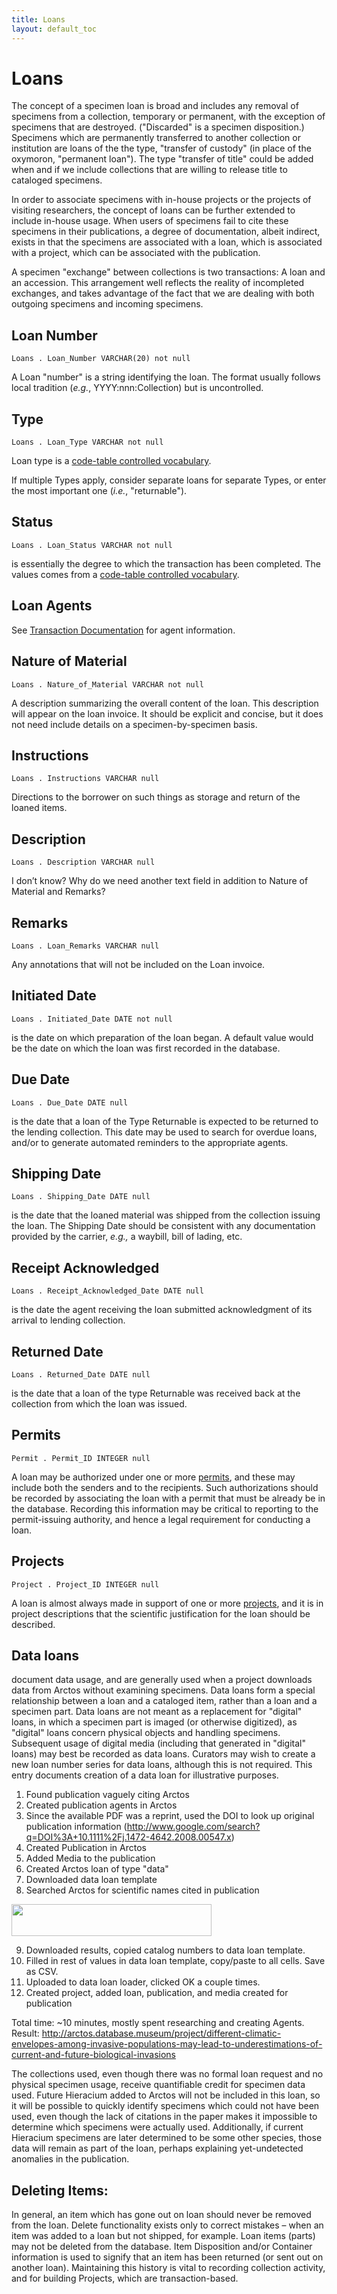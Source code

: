 ```yaml
---
title: Loans
layout: default_toc
---
```


# Loans



The concept of a specimen loan is broad and includes any removal of
specimens from a collection, temporary or permanent, with the exception
of specimens that are destroyed. ("Discarded" is a specimen
disposition.) Specimens which are permanently transferred to another
collection or institution are loans of the the type, "transfer of
custody" (in place of the oxymoron, "permanent loan"). The type
"transfer of title" could be added when and if we include collections
that are willing to release title to cataloged specimens.

In order to associate specimens with in-house projects or the projects
of visiting researchers, the concept of loans can be further extended to
include in-house usage. When users of specimens fail to cite these
specimens in their publications, a degree of documentation, albeit
indirect, exists in that the specimens are associated with a loan, which
is associated with a project, which can be associated with the
publication.

A specimen "exchange" between collections is two transactions: A loan
and an accession. This arrangement well reflects the reality of
incompleted exchanges, and takes advantage of the fact that we are
dealing with both outgoing specimens and incoming specimens.


## Loan Number

`Loans . Loan_Number VARCHAR(20) not null`


A Loan "number" is a string identifying the loan. The format usually
follows local tradition (*e.g.*, YYYY:nnn:Collection) but is
uncontrolled.


## Type

`Loans . Loan_Type VARCHAR not null`


Loan type is a [code-table controlled vocabulary](http://arctos.database.museum/info/ctDocumentation.cfm?table=CTLOAN_TYPE).

If multiple Types apply, consider separate loans for separate Types, or
enter the most important one (*i.e.*, "returnable").


## Status

`Loans . Loan_Status VARCHAR not null`


 is essentially the degree to which the transaction has been
completed. The values comes from a [code-table controlled vocabulary](http://arctos.database.museum/info/ctDocumentation.cfm?table=CTLOAN_STATUS).


## Loan Agents

See [Transaction Documentation](/documentation/transactions.html#transaction-agents) for agent information.

## Nature of Material

`Loans . Nature_of_Material VARCHAR not null`


 A description summarizing the overall content of
the loan. This description will appear on the loan invoice. It should be
explicit and concise, but it does not need include details on a
specimen-by-specimen basis.



## Instructions

`Loans . Instructions VARCHAR null`


 Directions to the borrower on such things as storage
and return of the loaned items.



## Description

`Loans . Description VARCHAR null`


 I don’t know? Why do we need another text field in
addition to Nature of Material and Remarks?



## Remarks

`Loans . Loan_Remarks VARCHAR null`


 Any annotations that will not be included on the Loan
invoice.



## Initiated Date

`Loans . Initiated_Date DATE not null`


 is the date on which preparation of the loan began. A
default value would be the date on which the loan was first recorded in
the database.



## Due Date

`Loans . Due_Date DATE null`


 is the date that a loan of the Type Returnable is expected
to be returned to the lending collection. This date may be used to
search for overdue loans, and/or to generate automated reminders to the
appropriate agents.



## Shipping Date

`Loans . Shipping_Date DATE null`


 is the date that the loaned material was shipped from
the collection issuing the loan. The Shipping Date should be consistent
with any documentation provided by the carrier, *e.g.,* a waybill, bill
of lading, etc.



## Receipt Acknowledged

`Loans . Receipt_Acknowledged_Date DATE null`


 is the date the agent receiving the loan
submitted acknowledgment of its arrival to lending collection.



## Returned Date

`Loans . Returned_Date DATE null`


is the date that a loan of the type Returnable was received back at the
collection from which the loan was issued.



## Permits

`Permit . Permit_ID INTEGER null`


 A loan may be authorized under one or more
[permits](permit.html), and these may include both the senders and to
the recipients. Such authorizations should be recorded by associating
the loan with a permit that must be already be in the database.
Recording this information may be critical to reporting to the
permit-issuing authority, and hence a legal requirement for conducting a
loan.



## Projects

`Project . Project_ID INTEGER null`


 A loan is almost always made in support of one or more
[projects](project.html), and it is in project descriptions that the
scientific justification for the loan should be described.



## Data loans

 document data usage, and are generally used when a
project downloads data from Arctos without examining specimens. Data
loans form a special relationship between a loan and a cataloged item,
rather than a loan and a specimen part. Data loans are not meant as a
replacement for "digital" loans, in which a specimen part is imaged (or
otherwise digitized), as "digital" loans concern physical objects and
handling specimens. Subsequent usage of digital media (including that
generated in "digital" loans) may best be recorded as data loans.
Curators may wish to create a new loan number series for data loans,
although this is not required. This entry documents creation of a data
loan for illustrative purposes.

1.  Found publication vaguely citing Arctos
2.  Created publication agents in Arctos
3.  Since the available PDF was a reprint, used the DOI to look up
    original publication information
    (<http://www.google.com/search?q=DOI%3A+10.1111%2Fj.1472-4642.2008.00547.x>)
4.  Created Publication in Arctos
5.  Added Media to the publication
6.  Created Arctos loan of type "data"
7.  Downloaded data loan template
8.  Searched Arctos for scientific names cited in publication
    <div class="separator" style="clear:both;text-align:center">

<img src="https://sites.google.com/site/arctosdb/_/rsrc/1302031427955/howto/dataloan/screenshot_%202011-04-05%20at%2012.23.05%20PM.png" width="320"
    height="51" />

9.  Downloaded results, copied catalog numbers to data loan template.
10. Filled in rest of values in data loan template, copy/paste to
    all cells. Save as CSV.
11. Uploaded to data loan loader, clicked OK a couple times.
12. Created project, added loan, publication, and media created for
    publication

Total time: \~10 minutes, mostly spent researching and creating Agents.
Result:
<http://arctos.database.museum/project/different-climatic-envelopes-among-invasive-populations-may-lead-to-underestimations-of-current-and-future-biological-invasions>

The collections used, even though there was no formal loan request and
no physical specimen usage, receive quantifiable credit for specimen
data used. Future Hieracium added to Arctos will not be included in this
loan, so it will be possible to quickly identify specimens which could
not have been used, even though the lack of citations in the paper makes
it impossible to determine which specimens were actually used.
Additionally, if current Hieracium specimens are later determined to be
some other species, those data will remain as part of the loan, perhaps
explaining yet-undetected anomalies in the publication.

## Deleting Items:

In general, an item which has gone out on loan should never be removed
from the loan. Delete functionality exists only to correct mistakes –
when an item was added to a loan but not shipped, for example. Loan
items (parts) may not be deleted from the database. Item Disposition
and/or Container information is used to signify that an item has been
returned (or sent out on another loan). Maintaining this history is
vital to recording collection activity, and for building Projects, which
are transaction-based.
